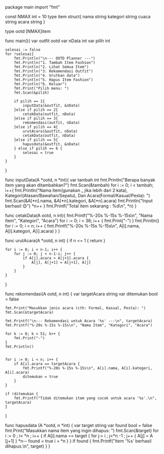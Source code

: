package main
import "fmt"

const NMAX int = 10
type item struct{
	nama string
	kategori string
	cuaca string
	acara string
}

type ootd [NMAX]item

func main(){
	var outfit ootd
	var nData int
	var pilih int
	
	selesai := false
	for !selesai{
		fmt.Println("\n--- OOTD Planner ---")
		fmt.Println("1. Tambah Item Fashion")
		fmt.Println("2. Lihat Semua Item")
		fmt.Println("3. Rekomendasi Outfit")
		fmt.Println("4. Urutkan data")
		fmt.Println("5. Hapus Item Fashion")
		fmt.Println("6. Keluar")
		fmt.Print("Pilih menu: ")
		fmt.Scan(&pilih)
		
		if pilih == 1{
			inputData(&outfit, &nData)
		}else if pilih == 2{
			cetakData(outfit, nData)
		}else if pilih == 3{
			rekomendasi(outfit, nData)
		}else if pilih == 4{
			urutAcara(&outfit, nData)
			cetakData(outfit, nData)
		}else if pilih == 5{
			hapusdata(&outfit, &nData)
		} else if pilih == 6 {
			selesai = true
		}
	}
}

func inputData(A *ootd, n *int){
	var tambah int
	fmt.Println("Berapa banyak item yang akan ditambahkan?")
	fmt.Scan(&tambah) 
	for i := 0; i < tambah; i++{
		fmt.Println("Nama item(gunakan _ jika lebih dari 2 kata), Kategori(Atasan/Bawahan/Sepatu), Dan Acara(Formal/Kasual/Pesta): ")
		fmt.Scan(&A[*n].nama, &A[*n].kategori, &A[*n].acara)
		fmt.Println("Input berhasil 😊")
		*n++
	}
	fmt.Printf("Total item sekarang : %d\n", *n)
}

func cetakData(A ootd, n int){
    fmt.Printf("%-20s %-15s %-15s\n", "Nama Item", "Kategori", "Acara")
	for i := 0; i < 36; i++ {
        fmt.Print("-")
    }
	fmt.Println()
    for i := 0; i < n; i++ {
        fmt.Printf("%-20s %-15s %-15s\n", A[i].nama, A[i].kategori, A[i].acara)
    }
}

func urutAcara(A *ootd, n int) {
	if n <= 1 {
		return
	}
	
	for i := 0; i < n-1; i++ {
		for j := 0; j < n-1-i; j++ {
			if A[j].acara > A[j+1].acara {
				A[j], A[j+1] = A[j+1], A[j]
			}
		}
	}
}

func rekomendasi(A ootd, n int) {
	var targetAcara string
	var ditemukan bool = false

	fmt.Print("Masukkan jenis acara (cth: Formal, Kasual, Pesta): ")
	fmt.Scan(&targetAcara)
	
	fmt.Printf("\n--- Rekomendasi untuk Acara '%s' ---\n", targetAcara)
	fmt.Printf("%-20s %-15s %-15s\n", "Nama Item", "Kategori", "Acara")

	for k := 0; k < 51; k++ {
		fmt.Print("-")
	}
	fmt.Println()


	for i := 0; i < n; i++ {
		if A[i].acara == targetAcara {
			fmt.Printf("%-20s %-15s %-15s\n", A[i].nama, A[i].kategori, A[i].acara)
			ditemukan = true
		}
	}

	if !ditemukan {
		fmt.Printf("Tidak ditemukan item yang cocok untuk acara '%s'.\n", targetAcara)
	}
}

func hapusdata (A *ootd, n *int) {
	var target string 
	var found bool = false 
	fmt.Print("Masukkan nama item yang ingin dihapus: ")
	fmt.Scan(&target)
	for i := 0 ; i< *n ; i++ {
		if A[i].nama == target {
			for j:= i ; j<*n -1 ; j++ {
			A[j] = A [j+1]
			}
			*n-- 
			found = true 
		i = *n 
		}
	}
	if found {
	fmt.Printf("Item '%s' berhasil dihapus.\n", target)
	}
}	
